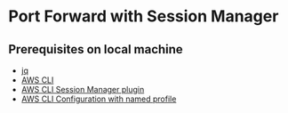 # Port Forward with Session Manager

## Prerequisites on local machine
- [jq](https://stedolan.github.io/jq/download/)
- [AWS CLI](https://docs.aws.amazon.com/cli/latest/userguide/install-windows.html)
- [AWS CLI Session Manager plugin](https://docs.aws.amazon.com/systems-manager/latest/userguide/session-manager-working-with-install-plugin.html)
- [AWS CLI Configuration with named profile](https://docs.aws.amazon.com/cli/latest/userguide/cli-configure-profiles.html)

